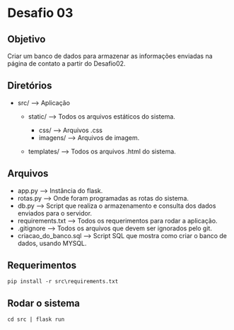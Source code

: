 # Desafio 03

## Objetivo

Criar um banco de dados para armazenar as informações enviadas na página de contato a partir do Desafio02.

## Diretórios

- src/ --> Aplicação
    - static/ --> Todos os arquivos estáticos do sistema.
        - css/ --> Arquivos .css
        - imagens/ --> Arquivos de imagem.
    
    - templates/ --> Todos os arquivos .html do sistema.

## Arquivos
- app.py --> Instância do flask.
- rotas.py --> Onde foram programadas as rotas do sistema.
- db.py --> Script que realiza o armazenamento e consulta dos dados enviados para o servidor.
- requirements.txt --> Todos os requerimentos para rodar a aplicação.
- .gitignore --> Todos os arquivos que devem ser ignorados pelo git.
- criacao_do_banco.sql --> Script SQL que mostra como criar o banco de dados, usando MYSQL.

## Requerimentos
    pip install -r src\requirements.txt

## Rodar o sistema
    cd src | flask run
